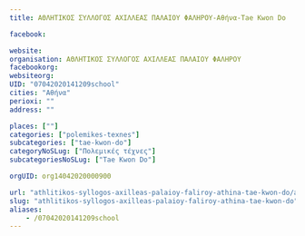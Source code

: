```yaml
---
title: ΑΘΛΗΤΙΚΟΣ ΣΥΛΛΟΓΟΣ ΑΧΙΛΛΕΑΣ ΠΑΛΑΙΟΥ ΦΑΛΗΡΟΥ-Αθήνα-Tae Kwon Do

facebook:

website:
organisation: ΑΘΛΗΤΙΚΟΣ ΣΥΛΛΟΓΟΣ ΑΧΙΛΛΕΑΣ ΠΑΛΑΙΟΥ ΦΑΛΗΡΟΥ
facebookorg:
websiteorg:
UID: "07042020141209school"
cities: "Αθήνα"
perioxi: ""
address: ""

places: [""]
categories: ["polemikes-texnes"]
subcategories: ["tae-kwon-do"]
categoryNoSLug: ["Πολεμικές τέχνες"]
subcategoriesNoSLug: ["Tae Kwon Do"]

orgUID: org14042020000900

url: "athlitikos-syllogos-axilleas-palaioy-faliroy-athina-tae-kwon-do/athina//"
slug: "athlitikos-syllogos-axilleas-palaioy-faliroy-athina-tae-kwon-do"
aliases:
    - /07042020141209school
---
```





